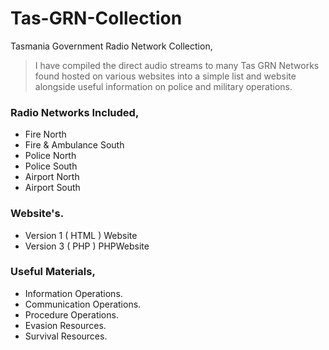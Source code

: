 # Tas-GRN-Collection
Tasmania Government Radio Network Collection,    

> I have compiled the direct audio streams to many Tas GRN Networks found hosted on various websites into a simple list and website alongside useful information on police and military operations.    
    
### Radio Networks Included,      
- Fire North
- Fire & Ambulance South   
- Police North   
- Police South   
- Airport North
- Airport South   
   
### Website's.   
- Version 1 ( HTML ) Website   
- Version 3 ( PHP ) PHPWebsite   
   
### Useful Materials,   
- Information Operations.   
- Communication Operations.   
- Procedure Operations.   
- Evasion Resources.    
- Survival Resources.     
